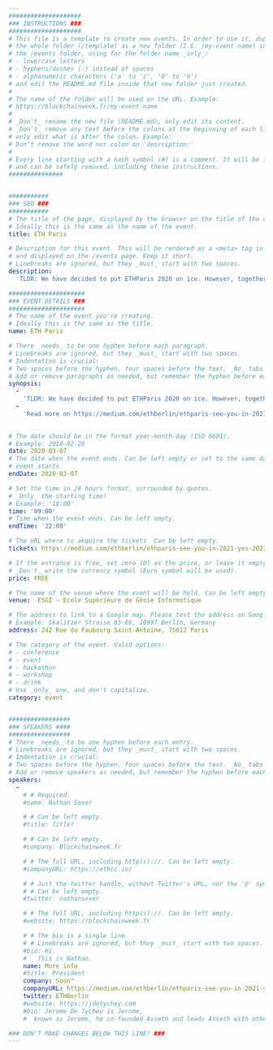 ```yaml
---
####################
### INSTRUCTIONS ###
####################
# This file is a template to create new events. In order to use it, duplicate
# the whole folder (/template) as a new folder (I.E. /my-event-name) inside of
# the /events folder, using for the folder name _only_:
# - lowercase letters
# - hyphens/dashes (-) instead of spaces
# - alphanumeric characters ('a' to 'z', '0' to '9')
# and edit the README.md file inside that new folder just created.
#
# The name of the folder will be used on the URL. Example:
# https://blockchainweek.fr/my-event-name
#
# _Don't_ rename the new file (README.md), only edit its content.
# _Don't_ remove any text before the colons at the beginning of each line,
# only edit what is after the colon. Example:
# Don't remove the word nor colon on 'description:'
#
# Every line starting with a hash symbol (#) is a comment. It will be ignored
# and can be safely removed, including these instructions.
###############


###########
### SEO ###
###########
# The title of the page, displayed by the browser on the title of the window.
# Ideally this is the same as the name of the event.
title: ETH Paris

# Description for this event. This will be rendered as a <meta> tag in the HTML,
# and displayed on the /events page. Keep it short.
# Linebreaks are ignored, but they _must_ start with two spaces.
description: 
  'TLDR: We have decided to put ETHParis 2020 on ice. However, together with ETHCC, we will be co-hosting a small action, no sponsors, ad-hoc: a hacking, learning space where our community can chill after ETHLondon and ETHCC. More news about this will follow.'

#####################
### EVENT DETAILS ###
#####################
# The name of the event you're creating.
# Ideally this is the same as the title.
name: ETH Paris

# There _needs_ to be one hyphen before each paragraph.
# Linebreaks are ignored, but they _must_ start with two spaces.
# Indentation is crucial:
# Two spaces before the hyphen, four spaces before the text. _No_ tabs allowed.
# Add or remove paragraphs as needed, but remember the hyphen before each entry.
synopsis:
  -
    'TLDR: We have decided to put ETHParis 2020 on ice. However, together with ETHCC, we will be co-hosting a small action, no sponsors, ad-hoc: a hacking, learning space where our community can chill after ETHLondon and ETHCC. More news about this will follow.'
  -
    'Read more on https://medium.com/ethberlin/ethparis-see-you-in-2021-yes-2021-d4f5d655c149'
    

# The date should be in the format year-month-day (ISO 8601).
# Example: 2018-02-28
date: 2020-03-07
# The date when the event ends. Can be left empty or set to the same day the
# event starts.
endDate: 2020-03-07

# Set the time in 24 hours format, surrounded by quotes.
# _Only_ the starting time!
# Example: '18:00'
time: '09:00'
# Time when the event ends. Can be left empty.
endTime: '22:00'

# The URL where to akquire the tickets. Can be left empty.
tickets: https://medium.com/ethberlin/ethparis-see-you-in-2021-yes-2021-d4f5d655c149

# If the entrance is free, set zero (0) as the price, or leave it empty.
# _Don't_ write the currency symbol (Euro symbol will be used).
price: FREE

# The name of the venue where the event will be held. Can be left empty.
venue:  ESGI — Ecole Supérieure de Génie Informatique

# The address to link to a Google map. Please test the address on Google Maps.
# Example: Skalitzer Strasse 85-86, 10997 Berlin, Germany
address: 242 Rue du Faubourg Saint-Antoine, 75012 Paris

# The category of the event. Valid options:
# - conference
# - event
# - hackathon
# - workshop
# - drink
# Use _only_ one, and don't capitalize.
category: event


#################
### SPEAKERS ####
#################
# There _needs_ to be one hyphen before each entry.
# Linebreaks are ignored, but they _must_ start with two spaces.
# Indentation is crucial:
# Two spaces before the hyphen, four spaces before the text. _No_ tabs allowed.
# Add or remove speakers as needed, but remember the hyphen before each entry.
speakers:
  -
    # # Required.
    #name: Nathan Sexer

    # # Can be left empty.
    #title: Title?

    # # Can be left empty.
    #company: Blockchainweek.fr

    # # The full URL, including http(s)://. Can be left empty.
    #companyURL: https://ethcc.io/

    # # Just the twitter handle, without Twitter's URL, nor the '@' symbol.
    # # Can be left empty.
    #twitter: nathansexer

    # # The full URL, including http(s)://. Can be left empty.
    #website: https://blockchainweek.fr

    # # The bio is a single line.
    # # Linebreaks are ignored, but they _must_ start with two spaces.
    #bio: Hi.
    #   This is Nathan. 
    name: More info
    #title: President
    company: Soon™
    companyURL: https://medium.com/ethberlin/ethparis-see-you-in-2021-yes-2021-d4f5d655c149
    twitter: ETHBerlin
    #website: https://jdetychey.com
    #bio: Jerome De Tychey is Jerome,
    #  known as Jerome, he co-founded Asseth and leads Asseth with other asseths.

### DON'T MAKE CHANGES BELOW THIS LINE! ###
---
```

<!-- ### DON'T MAKE CHANGES BELOW THIS LINE! ### -->

<Event-Content/>
